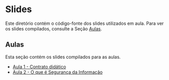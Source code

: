 # Slides

Este diretório contém o código-fonte dos slides utilizados em aula. Para ver os slides compilados, consulte a Seção 
[Aulas](#aulas).

## Aulas

Esta seção contém os slides compilados para as aulas.

* [Aula 1 - Contrato didático]()
* [Aula 2 - O que é Segurança da Informação](https://henryzord.github.io/infosec/aula_2.slides.html)